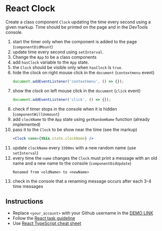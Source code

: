 # React Clock
Create a class component `Clock` updating the time every second using a given markup.
Time should be printed on the page and in the DevTools console.

1. start the timer only when the component is added to the page (`componentDidMount`)
1. update time every second using `setInterval`.
1. Change the `App` to be a class components
1. add `hasClock` variable to the `App` state.
1. the `Clock` should be visible only when `hasClock` is `true`.
1. hide the clock on right mouse click in the `document` (`contextmenu` event)
    ```js
    document.addEventListener('contextmenu', () => {});
    ```
1. show the clock on left mouse click in the `document` (`click` event)
    ```js
    document.addEventListener('click', () => {});
    ```
1. check if timer stops in the console when it is hidden (`componentWillUnmount`)
1. add `clockName` to the `App` state using `getRandomName` function (already implemented)
1. pass it to the `Clock` to be show near the time (see the markup)
    ```jsx
    <Clock name={this.state.clockName} />
    ```
1. update `clockName` every `3300ms` with a new random name (use `setInterval`)
1. every time the `name` changes the `Clock` must print a message with an old name and a new name to the console (`componentDidUpdate`)
    ```
    Renamed from <oldName> to <newName>
    ```
1. check in the console that a renaming message occurs after each 3-4 time messages

## Instructions
- Replace `<your_account>` with your Github username in the
 [DEMO LINK](https://KrisMur.github.io/react_clock/)
- Follow the [React task guideline](https://github.com/mate-academy/react_task-guideline#react-tasks-guideline)
- Use [React TypeScript cheat sheet](https://mate-academy.github.io/fe-program/js/extra/react-typescript)
